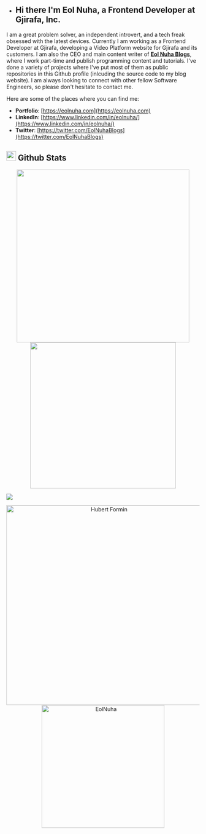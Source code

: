 - ## Hi there I'm Eol Nuha, a **Frontend Developer at Gjirafa, Inc.**

I am a great problem solver, an independent introvert, and a tech freak obsessed with the latest devices. Currently I am working as a Frontend Developer at Gjirafa, developing a Video Platform website for Gjirafa and its customers. I am also the CEO and main content writer of **[Eol Nuha Blogs](https://eolnuha.com/blog/)**, where I work part-time and publish programming content and tutorials. 
I've done a variety of projects where I've put most of them as public repositories in this Github profile (inlcuding the source code to my blog website).
I am always looking to connect with other fellow Software Engineers, so please don't hesitate to contact me.

Here are some of the places where you can find me:

- **Portfolio**: [https://eolnuha.com](https://eolnuha.com)
- **LinkedIn**: [https://www.linkedin.com/in/eolnuha/](https://www.linkedin.com/in/eolnuha/)
- **Twitter**: [https://twitter.com/EolNuhaBlogs](https://twitter.com/EolNuhaBlogs)

## <img src="https://media.giphy.com/media/iY8CRBdQXODJSCERIr/giphy.gif" width="25"> <b>Github Stats</b>


<p align="center">
<a href="https://github.com/EolNuha/">
  <img align="center" src="https://github-readme-stats.vercel.app/api?username=EolNuha&include_all_commits=true&count_private=true&show_icons=true&line_height=20&title_color=1f6fea&icon_color=3B82F6&text_color=D3D3D3&bg_color=0d1117&hide_border=true" width="450"/>
</a>

<a href="https://github.com/EolNuha">
  <img align="center" src="https://github-readme-streak-stats.herokuapp.com?user=eolnuha&theme=github-dark-blue&hide_border=true" width="380"/>
</a>
</p>

<img src="https://user-images.githubusercontent.com/73097560/115834477-dbab4500-a447-11eb-908a-139a6edaec5c.gif"></a>

<p align="center">
    <a href="https://github.com/EolNuha"><img src="http://github-profile-summary-cards.vercel.app/api/cards/profile-details?username=eolnuha&theme=github_dark" width="520" alt="Hubert Formin"/></a>
<a href="https://github.com/EolNuha"><img src="https://github-readme-stats.vercel.app/api/top-langs/?username=eolnuha&layout=compact&include_all_commits=true&count_private=true&show_icons=true&line_height=20&title_color=1f6fea&icon_color=3B82F6&text_color=D3D3D3&bg_color=0d1117&hide_border=true" width="320" alt="EolNuha"/></a>
</p>
